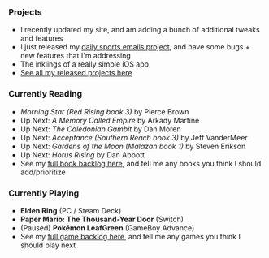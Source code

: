### Projects

- I recently updated my site, and am adding a bunch of additional tweaks and features
- I just released my [daily sports emails project](/daily-sports-emails/), and have some bugs + new features that I'm addressing
- The inklings of a really simple iOS app
- [See all my released projects here](/projects/)

### Currently Reading

- _Morning Star (Red Rising book 3)_ by Pierce Brown
- Up Next: _A Memory Called Empire_ by Arkady Martine
- Up Next: _The Caledonian Gambit_ by Dan Moren
- Up Next: _Acceptance (Southern Reach book 3)_ by Jeff VanderMeer
- Up Next: _Gardens of the Moon (Malazan book 1)_ by Steven Erikson
- Up Next: _Horus Rising_ by Dan Abbott
- See my [full book backlog here][books], and tell me any books you think I should add/prioritize

### Currently Playing

- **Elden Ring** (PC / Steam Deck)
- **Paper Mario: The Thousand-Year Door** (Switch)
- (Paused) **Pokémon LeafGreen** (GameBoy Advance)
- See my [full game backlog here][games], and tell me any games you think I should play next

[books]: https://docs.google.com/spreadsheets/d/1-1PcHF6xzFKTaTvxnfjm6bVgo4pd5yIr3nbxsbckoFo/edit?usp=sharing
[games]: https://docs.google.com/spreadsheets/d/1zg-SOYI8DlH-ibSNslfPtq0xJB4sEMb_7OHKbq2qclk/edit?usp=sharing
